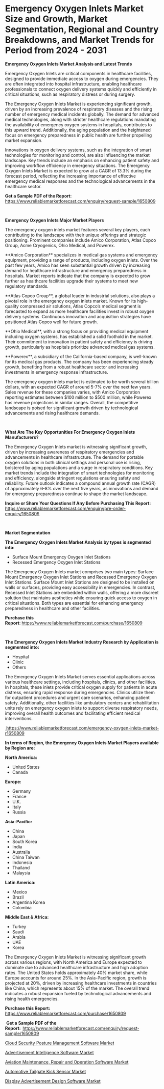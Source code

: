 <p><h1>Emergency Oxygen Inlets Market Size and Growth, Market Segmentation, Regional and Country Breakdowns, and Market Trends for Period from 2024 -  2031</h1></p><p><strong>Emergency Oxygen Inlets Market Analysis and Latest Trends</strong></p>
<p><p>Emergency Oxygen Inlets are critical components in healthcare facilities, designed to provide immediate access to oxygen during emergencies. They are often integrated into hospital infrastructure, enabling healthcare professionals to connect oxygen delivery systems quickly and efficiently in critical situations, such as respiratory distress or during surgery.</p><p>The Emergency Oxygen Inlets Market is experiencing significant growth, driven by an increasing prevalence of respiratory diseases and the rising number of emergency medical incidents globally. The demand for advanced medical technologies, along with stricter healthcare regulations mandating the availability of emergency oxygen systems in hospitals, contributes to this upward trend. Additionally, the aging population and the heightened focus on emergency preparedness in public health are further propelling market expansion.</p><p>Innovations in oxygen delivery systems, such as the integration of smart technologies for monitoring and control, are also influencing the market landscape. Key trends include an emphasis on enhancing patient safety and improving workflow efficiency in emergency situations. The Emergency Oxygen Inlets Market is expected to grow at a CAGR of 13.3% during the forecast period, reflecting the increasing importance of effective emergency medical responses and the technological advancements in the healthcare sector.</p></p>
<p><strong>Get a Sample PDF of the Report:&nbsp;</strong> <a href="https://www.reliablemarketforecast.com/enquiry/request-sample/1650809?utm_campaign=1129&utm_medium=2&utm_source=Github&utm_content=ia&utm_term=08122024&utm_id=emergency-oxygen-inlets">https://www.reliablemarketforecast.com/enquiry/request-sample/1650809</a></p>
<p>&nbsp;</p>
<p><strong>Emergency Oxygen Inlets Major Market Players</strong></p>
<p><p>The emergency oxygen inlets market features several key players, each contributing to the landscape with their unique offerings and strategic positioning. Prominent companies include Amico Corporation, Atlas Copco Group, Acme Cryogenics, Ohio Medical, and Powerex. </p><p>**Amico Corporation** specializes in medical gas systems and emergency equipment, providing a range of products, including oxygen inlets. Over the past few years, Amico has seen substantial growth driven by increasing demand for healthcare infrastructure and emergency preparedness in hospitals. Market reports indicate that the company is expected to grow further as healthcare facilities upgrade their systems to meet new regulatory standards.</p><p>**Atlas Copco Group**, a global leader in industrial solutions, also plays a pivotal role in the emergency oxygen inlets market. Known for its high-quality compressed air solutions, Atlas Copco’s medical segment is forecasted to expand as more healthcare facilities invest in robust oxygen delivery systems. Continuous innovation and acquisition strategies have positioned Atlas Copco well for future growth.</p><p>**Ohio Medical**, with a strong focus on providing medical equipment including oxygen systems, has established a solid foothold in the market. Their commitment to innovation in patient safety and efficiency is driving growth, particularly as hospitals prioritize advanced medical gas systems.</p><p>**Powerex**, a subsidiary of the California-based company, is well-known for its medical gas products. The company has been experiencing steady growth, benefiting from a robust healthcare sector and increasing investments in emergency response infrastructure.</p><p>The emergency oxygen inlets market is estimated to be worth several billion dollars, with an expected CAGR of around 5-7% over the next few years. Sales revenue for these companies varies, with Amico Corporation reporting estimates between $100 million to $500 million, while Powerex has revenue projections in similar ranges. Overall, the competitive landscape is poised for significant growth driven by technological advancements and rising healthcare demands.</p></p>
<p>&nbsp;</p>
<p><strong>What Are The Key Opportunities For Emergency Oxygen Inlets Manufacturers?</strong></p>
<p><p>The Emergency Oxygen Inlets market is witnessing significant growth, driven by increasing awareness of respiratory emergencies and advancements in healthcare infrastructure. The demand for portable oxygen solutions in both clinical settings and personal use is rising, bolstered by aging populations and a surge in respiratory conditions. Key market trends include the integration of smart technologies for monitoring and efficiency, alongside stringent regulations ensuring safety and reliability. Future outlook indicates a compound annual growth rate (CAGR) of approximately 6-8% over the next five years, as innovations and demand for emergency preparedness continue to shape the market landscape.</p></p>
<p><strong>Inquire or Share Your Questions If Any Before Purchasing This Report:</strong> <a href="https://www.reliablemarketforecast.com/enquiry/pre-order-enquiry/1650809?utm_campaign=1129&utm_medium=2&utm_source=Github&utm_content=ia&utm_term=08122024&utm_id=emergency-oxygen-inlets">https://www.reliablemarketforecast.com/enquiry/pre-order-enquiry/1650809</a></p>
<p>&nbsp;</p>
<p><strong>Market Segmentation</strong></p>
<p><strong>The Emergency Oxygen Inlets Market Analysis by types is segmented into:</strong></p>
<p><ul><li>Surface Mount Emergency Oxygen Inlet Stations</li><li>Recessed Emergency Oxygen Inlet Stations</li></ul></p>
<p><p>The Emergency Oxygen Inlets market comprises two main types: Surface Mount Emergency Oxygen Inlet Stations and Recessed Emergency Oxygen Inlet Stations. Surface Mount Inlet Stations are designed to be installed on walls or surfaces, providing easy accessibility in emergencies. In contrast, Recessed Inlet Stations are embedded within walls, offering a more discreet solution that maintains aesthetics while ensuring quick access to oxygen in critical situations. Both types are essential for enhancing emergency preparedness in healthcare and other facilities.</p></p>
<p><strong>Purchase this Report:&nbsp;</strong><a href="https://www.reliablemarketforecast.com/purchase/1650809?utm_campaign=1129&utm_medium=2&utm_source=Github&utm_content=ia&utm_term=08122024&utm_id=emergency-oxygen-inlets">https://www.reliablemarketforecast.com/purchase/1650809</a></p>
<p>&nbsp;</p>
<p><strong>The Emergency Oxygen Inlets Market Industry Research by Application is segmented into:</strong></p>
<p><ul><li>Hospital</li><li>Clinic</li><li>Others</li></ul></p>
<p><p>The Emergency Oxygen Inlets Market serves essential applications across various healthcare settings, including hospitals, clinics, and other facilities. In hospitals, these inlets provide critical oxygen supply for patients in acute distress, ensuring rapid response during emergencies. Clinics utilize them for outpatient procedures and urgent care scenarios, enhancing patient safety. Additionally, other facilities like ambulatory centers and rehabilitation units rely on emergency oxygen inlets to support diverse respiratory needs, improving overall health outcomes and facilitating efficient medical interventions.</p></p>
<p><a href="https://www.reliablemarketforecast.com/emergency-oxygen-inlets-market-r1650809?utm_campaign=1129&utm_medium=2&utm_source=Github&utm_content=ia&utm_term=08122024&utm_id=emergency-oxygen-inlets">&nbsp;https://www.reliablemarketforecast.com/emergency-oxygen-inlets-market-r1650809</a></p>
<p><strong>In terms of Region, the Emergency Oxygen Inlets Market Players available by Region are:</strong></p>
<p>
    <p> <strong> North America: </strong>
        <ul>
            <li>United States</li>
            <li>Canada</li>
        </ul>
        </p> 
    <p> <strong> Europe: </strong>
        <ul>
            <li>Germany</li>
            <li>France</li>
            <li>U.K.</li>
            <li>Italy</li>
            <li>Russia</li>
        </ul>
        </p> 
    <p> <strong> Asia-Pacific: </strong>
        <ul>
            <li>China</li>
            <li>Japan</li>
            <li>South Korea</li>
            <li>India</li>
            <li>Australia</li>
            <li>China Taiwan</li>
            <li>Indonesia</li>
            <li>Thailand</li>
            <li>Malaysia</li>
        </ul>
        </p> 
    <p> <strong> Latin America: </strong>
        <ul>
            <li>Mexico</li>
            <li>Brazil</li>
            <li>Argentina Korea</li>
            <li>Colombia</li>
        </ul>
        </p> 
    <p> <strong> Middle East & Africa: </strong>
        <ul>
            <li>Turkey</li>
            <li>Saudi</li>
            <li>Arabia</li>
            <li>UAE</li>
            <li>Korea</li>
        </ul>
    </p>
    </p>
<p><p>The Emergency Oxygen Inlets Market is witnessing significant growth across various regions, with North America and Europe expected to dominate due to advanced healthcare infrastructure and high adoption rates. The United States holds approximately 40% market share, while Europe accounts for around 25%. In the Asia-Pacific region, growth is projected at 20%, driven by increasing healthcare investments in countries like China, which represents about 15% of the market. The overall trend indicates a robust expansion fueled by technological advancements and rising health emergencies.</p></p>
<p><strong>Purchase this Report: </strong><a href="https://www.reliablemarketforecast.com/purchase/1650809?utm_campaign=1129&utm_medium=2&utm_source=Github&utm_content=ia&utm_term=08122024&utm_id=emergency-oxygen-inlets">https://www.reliablemarketforecast.com/purchase/1650809</a></p>
<p>&nbsp;<strong>Get a Sample PDF of the Report:&nbsp;&nbsp;</strong><a href="https://www.reliablemarketforecast.com/enquiry/request-sample/1650809?utm_campaign=1129&utm_medium=2&utm_source=Github&utm_content=ia&utm_term=08122024&utm_id=emergency-oxygen-inlets">https://www.reliablemarketforecast.com/enquiry/request-sample/1650809</a></p>
<p><strong></strong></p>
<p><p><a href="https://www.linkedin.com/pulse/futur-trend-quest-sl8ue?utm_campaign=1129&utm_medium=2&utm_source=Github&utm_content=ia&utm_term=08122024&utm_id=emergency-oxygen-inlets">Cloud Security Posture Management Software Market</a></p><p><a href="https://www.linkedin.com/pulse/advertisement-intelligence-software-market-size-projected-grow-dxopf?utm_campaign=1129&utm_medium=2&utm_source=Github&utm_content=ia&utm_term=08122024&utm_id=emergency-oxygen-inlets">Advertisement Intelligence Software Market</a></p><p><a href="https://www.linkedin.com/pulse/aviation-maintenance-repair-operation-software-market-future-analysis-ihoke?utm_campaign=1129&utm_medium=2&utm_source=Github&utm_content=ia&utm_term=08122024&utm_id=emergency-oxygen-inlets">Aviation Maintenance, Repair and Operation Software Market</a></p><p><a href="https://github.com/GroverBarry/Market-Research-Report-List-7/blob/main/automotive-tailgate-kick-sensor-market.md?utm_campaign=1129&utm_medium=2&utm_source=Github&utm_content=ia&utm_term=08122024&utm_id=emergency-oxygen-inlets">Automotive Tailgate Kick Sensor Market</a></p><p><a href="https://www.linkedin.com/pulse/43-cagr-display-advertisement-design-software-market-2024-2031-uf0kf?utm_campaign=1129&utm_medium=2&utm_source=Github&utm_content=ia&utm_term=08122024&utm_id=emergency-oxygen-inlets">Display Advertisement Design Software Market</a></p></p>